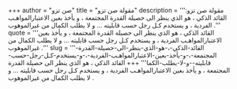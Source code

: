 +++
author = "صن تزو"
title = "مقولة صن تزو"
description = '''مقولة صن تزو: القائد الذكي ، هو الذي ينظر الى حصيلة القدرة المجتمعة ، و يأخذ بعين الاعتبارالمواهـب الفردية ، و يستخدم كـل رجل حسب قابليته ... و لا يطلب الكمال من غيرالموهوب .'''
quote = '''القائد الذكي ، هو الذي ينظر الى حصيلة القدرة المجتمعة ، و يأخذ بعين الاعتبارالمواهـب الفردية ، و يستخدم كـل رجل حسب قابليته ... و لا يطلب الكمال من غيرالموهوب .'''
slug = '''القائد-الذكي-،-هو-الذي-ينظر-الى-حصيلة-القدرة-المجتمعة-،-و-يأخذ-بعين-الاعتبارالمواهـب-الفردية-،-و-يستخدم-كـل-رجل-حسب-قابليته--و-لا-يطلب-الكما'''
+++
القائد الذكي ، هو الذي ينظر الى حصيلة القدرة المجتمعة ، و يأخذ بعين الاعتبارالمواهـب الفردية ، و يستخدم كـل رجل حسب قابليته ... و لا يطلب الكمال من غيرالموهوب .
